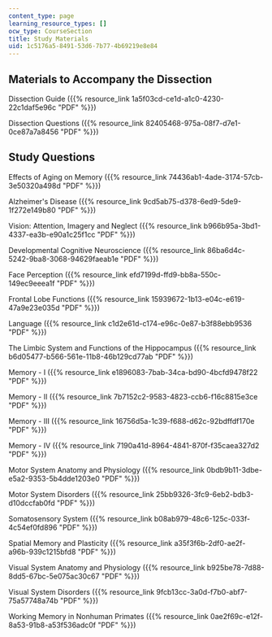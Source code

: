 ```yaml
---
content_type: page
learning_resource_types: []
ocw_type: CourseSection
title: Study Materials
uid: 1c5176a5-8491-53d6-7b77-4b69219e8e84
---
```


Materials to Accompany the Dissection
-------------------------------------

Dissection Guide ({{% resource_link 1a5f03cd-ce1d-a1c0-4230-22c1daf5e96c "PDF" %}})

Dissection Questions ({{% resource_link 82405468-975a-08f7-d7e1-0ce87a7a8456 "PDF" %}})

Study Questions
---------------

Effects of Aging on Memory ({{% resource_link 74436ab1-4ade-3174-57cb-3e50320a498d "PDF" %}})

Alzheimer's Disease ({{% resource_link 9cd5ab75-d378-6ed9-5de9-1f272e149b80 "PDF" %}})

Vision: Attention, Imagery and Neglect ({{% resource_link b966b95a-3bd1-4337-ea3b-e90a1c25f1cc "PDF" %}})

Developmental Cognitive Neuroscience ({{% resource_link 86ba6d4c-5242-9ba8-3068-94629faeab1e "PDF" %}})

Face Perception ({{% resource_link efd7199d-ffd9-bb8a-550c-149ec9eeea1f "PDF" %}})

Frontal Lobe Functions ({{% resource_link 15939672-1b13-e04c-e619-47a9e23e035d "PDF" %}})

Language ({{% resource_link c1d2e61d-c174-e96c-0e87-b3f88ebb9536 "PDF" %}})

The Limbic System and Functions of the Hippocampus ({{% resource_link b6d05477-b566-561e-11b8-46b129cd77ab "PDF" %}})

Memory - I ({{% resource_link e1896083-7bab-34ca-bd90-4bcfd9478f22 "PDF" %}})

Memory - II ({{% resource_link 7b7152c2-9583-4823-ccb6-f16c8815e3ce "PDF" %}})

Memory - III ({{% resource_link 16756d5a-1c39-f688-d62c-92bdffdf170e "PDF" %}})

Memory - IV ({{% resource_link 7190a41d-8964-4841-870f-f35caea327d2 "PDF" %}})

Motor System Anatomy and Physiology ({{% resource_link 0bdb9b11-3dbe-e5a2-9353-5b4dde1203e0 "PDF" %}})

Motor System Disorders ({{% resource_link 25bb9326-3fc9-6eb2-bdb3-d10dccfab0fd "PDF" %}})

Somatosensory System ({{% resource_link b08ab979-48c6-125c-033f-4c54ef0fd896 "PDF" %}})

Spatial Memory and Plasticity ({{% resource_link a35f3f6b-2df0-ae2f-a96b-939c1215bfd8 "PDF" %}})

Visual System Anatomy and Physiology ({{% resource_link b925be78-7d88-8dd5-67bc-5e075ac30c67 "PDF" %}})

Visual System Disorders ({{% resource_link 9fcb13cc-3a0d-f7b0-abf7-75a57748a74b "PDF" %}})

Working Memory in Nonhuman Primates ({{% resource_link 0ae2f69c-e12f-8a53-91b8-a53f536adc0f "PDF" %}})